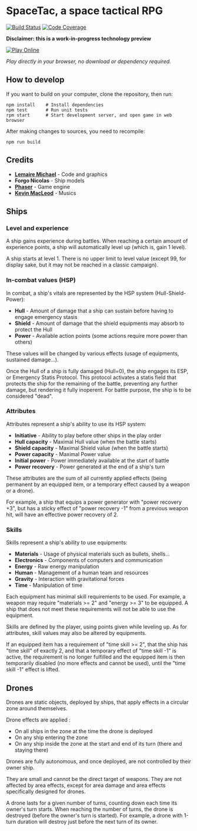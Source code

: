 # SpaceTac, a space tactical RPG

[![Build Status](https://travis-ci.org/thunderk/spacetac.svg?branch=master)](https://travis-ci.org/thunderk/spacetac)
[![Code Coverage](https://codecov.io/gh/thunderk/spacetac/branch/master/graph/badge.svg)](https://codecov.io/gh/thunderk/spacetac)

**Disclaimer: this is a work-in-progress technology preview**

[![Play Online](https://thunderk.net/spacetac/play.svg)](https://thunderk.net/spacetac/)

*Play directly in your browser, no download or dependency required.*

## How to develop

If you want to build on your computer, clone the repository, then run:

    npm install    # Install dependencies
    npm test       # Run unit tests
    rpm start      # Start development server, and open game in web browser

After making changes to sources, you need to recompile:

    npm run build

## Credits

* **[Lemaire Michael](https://thunderk.net/)** - Code and graphics
* **Forgo Nicolas** - Ship models
* **[Phaser](http://phaser.io)** - Game engine
* **[Kevin MacLeod](http://www.incompetech.com/)** - Musics

## Ships

### Level and experience

A ship gains experience during battles. When reaching a certain amount of experience points,
a ship will automatically level up (which is, gain 1 level).

A ship starts at level 1. There is no upper limit to level value (except 99, for display sake,
but it may not be reached in a classic campaign).

### In-combat values (HSP)

In combat, a ship's vitals are represented by the HSP system (Hull-Shield-Power):

* **Hull** - Amount of damage that a ship can sustain before having to engage emergency stasis
* **Shield** - Amount of damage that the shield equipments may absorb to protect the Hull
* **Power** - Available action points (some actions require more power than others)

These values will be changed by various effects (usage of equipments, sustained damage...).

Once the Hull of a ship is fully damaged (Hull=0), the ship engages its ESP, or Emergency
Statis Protocol. This protocol activates a statis field that protects the ship for the
remaining of the battle, preventing any further damage, but rendering it fully inoperent.
For battle purpose, the ship is to be considered "dead".

### Attributes

Attributes represent a ship's ability to use its HSP system:

* **Initiative** - Ability to play before other ships in the play order
* **Hull capacity** - Maximal Hull value (when the battle starts)
* **Shield capacity** - Maximal Shield value (when the battle starts)
* **Power capacity** - Maximal Power value
* **Initial power** - Power immediately available at the start of battle
* **Power recovery** - Power generated at the end of a ship's turn

These attributes are the sum of all currently applied effects (being permanent by an equipped item,
or a temporary effect caused by a weapon or a drone).

For example, a ship that equips a power generator with "power recovery +3", but has a sticky effect
of "power recovery -1" from a previous weapon hit, will have an effective power recovery of 2.

### Skills

Skills represent a ship's ability to use equipments:

* **Materials** - Usage of physical materials such as bullets, shells...
* **Electronics** - Components of computers and communication
* **Energy** - Raw energy manipulation
* **Human** - Management of a human team and resources
* **Gravity** - Interaction with gravitational forces
* **Time** - Manipulation of time

Each equipment has minimal skill requirements to be used. For example, a weapon may require "materials >= 2"
and "energy >= 3" to be equipped. A ship that does not meet these requirements will not be able to use 
the equipment.

Skills are defined by the player, using points given while leveling up.
As for attributes, skill values may also be altered by equipments.

If an equipped item has a requirement of "time skill >= 2", that the ship has "time skill" of exactly 2, and 
that a temporary effect of "time skill -1" is active, the requirement is no longer fulfilled and the equipped 
item is then temporarily disabled (no more effects and cannot be used), until the "time skill -1" effect is lifted.

## Drones

Drones are static objects, deployed by ships, that apply effects in a circular zone around themselves.
 
Drone effects are applied :

* On all ships in the zone at the time the drone is deployed
* On any ship entering the zone
* On any ship inside the zone at the start and end of its turn (there and staying there)

Drones are fully autonomous, and once deployed, are not controlled by their owner ship.

They are small and cannot be the direct target of weapons. They are not affected by area effects,
except for area damage and area effects specifically designed for drones.

A drone lasts for a given number of turns, counting down each time its owner's turn starts. 
When reaching the number of turns, the drone is destroyed (before the owner's turn is started).
For example, a drone with 1-turn duration will destroy just before the next turn of its owner.
